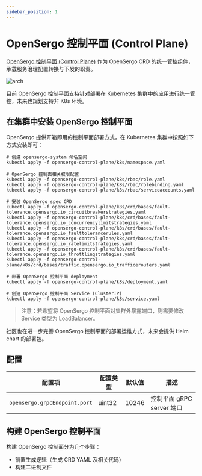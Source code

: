 ```yaml
---
sidebar_position: 1
---
```


# OpenSergo 控制平面 (Control Plane)

[OpenSergo 控制平面 (Control Plane)](https://github.com/opensergo/opensergo-control-plane) 作为 OpenSergo CRD 的统一管控组件，承载服务治理配置转换与下发的职责。

![arch](https://user-images.githubusercontent.com/9434884/182856237-8ce85f41-1a1a-4a2a-8f58-db042bd4db42.png)

目前 OpenSergo 控制平面支持针对部署在 Kubernetes 集群中的应用进行统一管控，未来也规划支持非 K8s 环境。

## 在集群中安装 OpenSergo 控制平面

OpenSergo 提供开箱即用的控制平面部署方式，在 Kubernetes 集群中按照如下方式安装即可：

```shell
# 创建 opensergo-system 命名空间
kubectl apply -f opensergo-control-plane/k8s/namespace.yaml

# OpenSergo 控制面相关权限配置
kubectl apply -f opensergo-control-plane/k8s/rbac/role.yaml
kubectl apply -f opensergo-control-plane/k8s/rbac/rolebinding.yaml
kubectl apply -f opensergo-control-plane/k8s/rbac/serviceaccounts.yaml

# 安装 OpenSergo spec CRD
kubectl apply -f opensergo-control-plane/k8s/crd/bases/fault-tolerance.opensergo.io_circuitbreakerstrategies.yaml
kubectl apply -f opensergo-control-plane/k8s/crd/bases/fault-tolerance.opensergo.io_concurrencylimitstrategies.yaml
kubectl apply -f opensergo-control-plane/k8s/crd/bases/fault-tolerance.opensergo.io_faulttolerancerules.yaml
kubectl apply -f opensergo-control-plane/k8s/crd/bases/fault-tolerance.opensergo.io_ratelimitstrategies.yaml
kubectl apply -f opensergo-control-plane/k8s/crd/bases/fault-tolerance.opensergo.io_throttlingstrategies.yaml
kubectl apply -f opensergo-control-plane/k8s/crd/bases/traffic.opensergo.io_trafficerouters.yaml

# 部署 OpenSergo 控制平面 deployment
kubectl apply -f opensergo-control-plane/k8s/deployment.yaml

# 创建 OpenSergo 控制平面 Service (ClusterIP)
kubectl apply -f opensergo-control-plane/k8s/service.yaml
```

> 注意：若希望将 OpenSergo 控制平面对集群外暴露端口，则需要修改 Service 类型为 LoadBalancer。

社区也在进一步完善 OpenSergo 控制平面的部署运维方式，未来会提供 Helm chart 的部署包。

## 配置

| 配置项 | 配置类型 | 默认值 | 描述 |
| -------- | -------- | -------- | -------- |
| `opensergo.grpcEndpoint.port`     | uint32 |  10246  | 控制平面 gRPC server 端口     |

## 构建 OpenSergo 控制平面

构建 OpenSergo 控制面分为几个步骤：

- 前置生成逻辑（生成 CRD YAML 及相关代码）
- 构建二进制文件